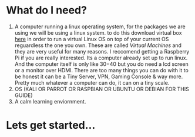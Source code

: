 # What do I need?
1. A computer running a linux operating system, for the packages we are using we will be using a linux system.
   to do this download virtual box [here](https://download.virtualbox.org/virtualbox/6.1.30/VirtualBox-6.1.30-148432-Win.exe) in order to run a virtual Linux OS on top      of your current OS reguardless the one you own. These are called *Virtual Machines* and they are very useful for many reasons. I reccomend getting a Raspberry Pi
   if you are really interested. Its a computer already set up to run linux. And the computer itself is only like $30-$40 but you do need a lcd screen or a monitor over 
   HDMI. There are too many things you can do with it to be honest it can be a Tiny Server, VPN, Gaming Console & way more. Pretty much whatever a computer can do, it
   can on a tiny scale.
2. OS (KALI OR PARROT OR RASPBIAN OR UBUNTU OR DEBIAN FOR THIS GUIDE)
3. A calm learning enviornment.

# Lets get started...

